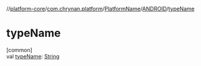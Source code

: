 //[platform-core](../../../../index.md)/[com.chrynan.platform](../../index.md)/[PlatformName](../index.md)/[ANDROID](index.md)/[typeName](type-name.md)

# typeName

[common]\
val [typeName](type-name.md): [String](https://kotlinlang.org/api/latest/jvm/stdlib/kotlin/-string/index.html)
